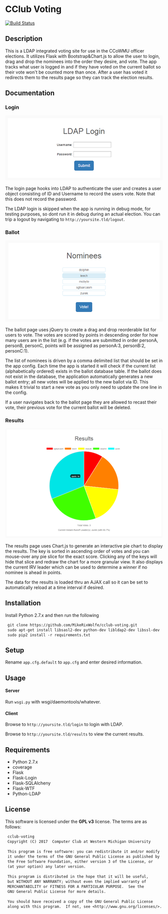 # CClub Voting
[![Build Status](https://travis-ci.org/MikeRixWolfe/cclub-voting.svg?branch=master)](https://travis-ci.org/MikeRixWolfe/cclub-voting)

## Description
This is a LDAP integrated voting site for use in the CCoWMU officer elections. It utilizes Flask with Bootstrap&Chart.js to allow the user to login, drag and drop the nominees into the order they desire, and vote. The app tracks what user is logged in and if they have voted on the current ballot so their vote won't be counted more than once. After a user has voted it redirects them to the results page so they can track the election results.

## Documentation
### Login
![login.html](/docs/images/login.png)

The login page hooks into LDAP to authenticate the user and creates a user object consisting of ID and Username to record the users vote. Note that this does not record the password. 

The LDAP login is skipped when the app is running in debug mode, for testing purposes, so dont run it in debug during an actual election. You can trip a logout by navigating to `http://yoursite.tld/logout`.

### Ballot
![ballot.html](/docs/images/ballot.png)

The ballot page uses jQuery to create a drag and drop reorderable list for users to vote. The votes are scored by points in descending order for how many users are in the list (e.g. if the votes are submitted in order personA, personB, personC, points will be assigned as personA:3, personB:2, personC:1). 

The list of nominees is driven by a comma delimited list that should be set in the app config. Each time the app is started it will check if the current list (alphabetically ordered) exists in the ballot database table. If the ballot does not exist in the database, the application automatically generates a new ballot entry; all new votes will be applied to the new ballot via ID. This makes it trivial to start a new vote as you only need to update the one line in the config. 

If a user navigates back to the ballot page they are allowed to recast their vote, their previous vote for the current ballot will be deleted.

### Results
![results.html](/docs/images/results.png)

The results page uses Chart.js to generate an interactive pie chart to display the results. The key is sorted in ascending order of votes and you can mouse-over any pie slice for the exact score. Clicking any of the keys will hide that slice and redraw the chart for a more granular view. It also displays the current IRV leader which can be used to determine a winner if no nominee is ahead in points.

The data for the results is loaded thru an AJAX call so it can be set to automatically reload at a time interval if desired.

## Installation
Install Python 2.7.x and then run the following

     git clone https://github.com/MikeRixWolfe/cclub-voting.git
     sudo apt-get install libsasl2-dev python-dev libldap2-dev libssl-dev
     sudo pip2 install -r requirements.txt

## Setup
Rename `app.cfg.default` to `app.cfg` and enter desired information.

## Usage
#### Server
Run `wsgi.py` with wsgi/daemontools/whatever.

#### Client
Browse to `http://yoursite.tld/login` to login with LDAP.

Browse to `http://yoursite.tld/results` to view the current results.

## Requirements
* Python 2.7.x
* coverage
* Flask
* Flask-Login
* Flask-SQLAlcheny
* Flask-WTF
* Python-LDAP

## License
This software is licensed under the **GPL v3** license. The terms are as follows:
     
     cclub-voting
     Copyright (C) 2017  Computer Club at Western Michigan University
     
     This program is free software: you can redistribute it and/or modify
     it under the terms of the GNU General Public License as published by
     the Free Software Foundation, either version 3 of the License, or
     (at your option) any later version.
     
     This program is distributed in the hope that it will be useful,
     but WITHOUT ANY WARRANTY; without even the implied warranty of
     MERCHANTABILITY or FITNESS FOR A PARTICULAR PURPOSE.  See the
     GNU General Public License for more details.
     
     You should have received a copy of the GNU General Public License
     along with this program.  If not, see <http://www.gnu.org/licenses/>.
